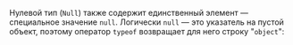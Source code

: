 Нулевой тип (`Null`) также содержит единственный элемент — специальное значение `null`. Логически `null` — это указатель на пустой объект, поэтому оператор `typeof` возвращает для него строку "`object`":